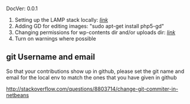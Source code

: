 DocVer: 0.0.1


1. Setting up the LAMP stack locally: [*link*](http://www.jackreichert.com/2014/08/23/setting-up-an-ubuntu-desktop-lamp-development-server/)
2. Adding GD for editing images: "sudo apt-get install php5-gd"
3. Changing permissions for wp-contents dir and/or uploads dir: [*link*](http://codex.wordpress.org/Changing_File_Permissions)
4. Turn on warnings where possible


## git Username and email

So that your contributions show up in github, please set the git name and email for the local env to match the ones that you have given in github

http://stackoverflow.com/questions/8803714/change-git-commiter-in-netbeans

